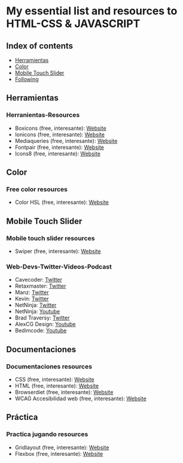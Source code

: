 # My essential list and resources to HTML-CSS & JAVASCRIPT

## Index of contents
* [Herramientas](#Herramientas)
* [Color](#Color)
* [Mobile Touch Slider](#Mobile-touch-slider)
* [Following](#Mobile-touch-slider)


## Herramientas
### Herranientas-Resources 
* Boxicons (free, interesante): [Website](https://boxicons.com/)
* Ionicons (free, interesante): [Website](https://ionic.io/)
* Mediaqueries (free, interesante): [Website](https://mediaqueri.es/)
* Fontpair (free, interesante): [Website](https://www.fontpair.co//)
* Icons8 (free, interesante): [Website](https://icons8.com/)


## Color
### Free color resources
* Color HSL (free, interesante): [Website](https://www.w3schools.com/)

## Mobile Touch Slider
### Mobile touch slider resources
* Swiper (free, interesante): [Website](https://swiperjs.com/)

### Web-Devs-Twitter-Videos-Podcast 
* Cavecoder: [Twitter](https://twitter.com/CaveCoder)
* Retaxmaster: [Twitter](https://twitter.com/retaxmaster)
* Manz: [Twitter](https://twitter.com/Manz)
* Kevin: [Twitter](https://twitter.com/KevinJPowell)
* NetNinja: [Twitter](https://twitter.com/thenetninjauk)
* NetNinja: [Youtube](https://www.youtube.com/watch?v=hu-q2zYwEYs&list=PL4cUxeGkcC9ivBf_eKCPIAYXWzLlPAm6G)
* Brad Traversy: [Twitter](https://twitter.com/traversymedia)
* AlexCG Design: [Youtube](https://www.youtube.com/channel/UCm0q786c9bW9FiQvesV126A)
* Bedimcode: [Youtube](https://www.youtube.com/c/Bedimcode)

## Documentaciones
### Documentaciones resources
* CSS (free, interesante): [Website](https://cssreference.io/)
* HTML (free, interesante): [Website](https://htmlreference.io//)
* Browserdiet (free, interesante): [Website](https://browserdiet.com/es/)
* WCAG Accesibilidad web (free, interesante): [Website](http://www.sidar.org/traducciones/wcag20/es/)

## Práctica
### Practica jugando resources
* Gridlayout (free, interesante): [Website](https://cssgridgarden.com/#es)
* Flexbox (free, interesante): [Website](https://flexboxfroggy.com/#es)






